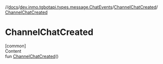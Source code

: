 //[docs](../../../index.md)/[dev.inmo.tgbotapi.types.message.ChatEvents](../index.md)/[ChannelChatCreated](index.md)/[ChannelChatCreated](-channel-chat-created.md)



# ChannelChatCreated  
[common]  
Content  
fun [ChannelChatCreated](-channel-chat-created.md)()  



